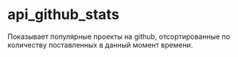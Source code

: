 # api_github_stats
Показывает популярные проекты на github, отсортированные по количеству поставленных в данный момент времени.
